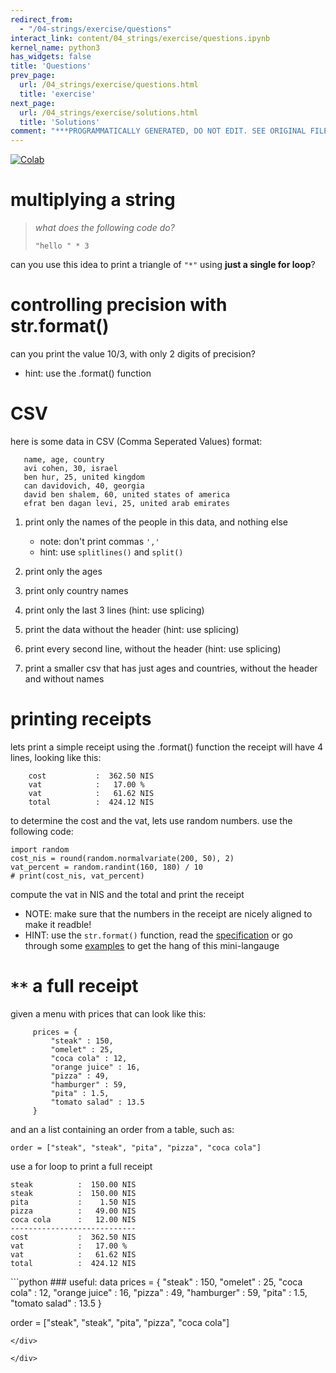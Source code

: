 ```yaml
---
redirect_from:
  - "/04-strings/exercise/questions"
interact_link: content/04_strings/exercise/questions.ipynb
kernel_name: python3
has_widgets: false
title: 'Questions'
prev_page:
  url: /04_strings/exercise/questions.html
  title: 'exercise'
next_page:
  url: /04_strings/exercise/solutions.html
  title: 'Solutions'
comment: "***PROGRAMMATICALLY GENERATED, DO NOT EDIT. SEE ORIGINAL FILES IN /content***"
---
```

<a href="https://colab.research.google.com/github/aviadr1/learn-python/blob/master/exercises/ex%2004%20-%20questions.ipynb" target="_blank">
<img src="https://colab.research.google.com/assets/colab-badge.svg" 
     title="Open this file in Google Colab" alt="Colab"/>
</a>




# multiplying a string

> _what does the following code do?_
> ```
> "hello " * 3
> ``` 

can you use this idea to print a triangle of `"*"` using __just a single for loop__?



# controlling precision with str.format()
can you print the value 10/3, with only 2 digits of precision?
   - hint: use the .format() function



# CSV
here is some data in CSV (Comma Seperated Values) format:
```
   name, age, country
   avi cohen, 30, israel
   ben hur, 25, united kingdom
   can davidovich, 40, georgia
   david ben shalem, 60, united states of america
   efrat ben dagan levi, 25, united arab emirates
```

   1. print only the names of the people in this data, and nothing else
      - note: don't print commas `','`
      - hint: use `splitlines()` and `split()`
      
      
   2. print only the ages
   
   
   3. print only country names
   
   
   4. print only the last 3 lines (hint: use splicing)
   
   
   5. print the data without the header (hint: use splicing)
   
   
   6. print every second line, without the header (hint: use splicing)
   
   
   7. print a smaller csv that has just ages and countries, 
      without the header and without names



# printing receipts

lets print a simple receipt using the .format() function
   the receipt will have 4 lines, looking like this:
```   
    cost           :  362.50 NIS
    vat            :   17.00 %
    vat            :   61.62 NIS
    total          :  424.12 NIS
```  

to determine the cost and the vat, lets use random numbers.
use the following code:

```
import random
cost_nis = round(random.normalvariate(200, 50), 2)
vat_percent = random.randint(160, 180) / 10
# print(cost_nis, vat_percent)
```
     
compute the vat in NIS and the total and print the receipt
     
- NOTE: make sure that the numbers in the receipt are nicely aligned to make it readble!
- HINT: use the `str.format()` function, read the [specification](https://docs.python.org/3/library/string.html#format-specification-mini-language) or go through some [examples](https://docs.python.org/3/library/string.html#format-examples) to get the hang of this mini-langauge     



# `**` a full receipt

given a menu with prices that can look like this:
```
     prices = {
         "steak" : 150,
         "omelet" : 25,
         "coca cola" : 12,
         "orange juice" : 16,
         "pizza" : 49,
         "hamburger" : 59,
         "pita" : 1.5,
         "tomato salad" : 13.5
     }
```

and an a list containing an order from a table, such as:

```
order = ["steak", "steak", "pita", "pizza", "coca cola"]
```

use a for loop to print a full receipt  
```
steak          :  150.00 NIS
steak          :  150.00 NIS
pita           :    1.50 NIS
pizza          :   49.00 NIS
coca cola      :   12.00 NIS
----------------------------
cost           :  362.50 NIS
vat            :   17.00 %
vat            :   61.62 NIS
total          :  424.12 NIS
```




<div markdown="1" class="cell code_cell">
<div class="input_area" markdown="1">
```python
### useful: data
prices = {
         "steak" : 150,
         "omelet" : 25,
         "coca cola" : 12,
         "orange juice" : 16,
         "pizza" : 49,
         "hamburger" : 59,
         "pita" : 1.5,
         "tomato salad" : 13.5
     }

order = ["steak", "steak", "pita", "pizza", "coca cola"]

```
</div>

</div>

